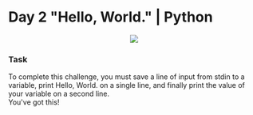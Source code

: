 # Day 2 "Hello, World." | Python

<p align="center">
  <img src="https://github.com/Kyuubang/example_readme/blob/master/HR-Logo-Main.png">
</p>

### Task
<p>
To complete this challenge, you must save a line of input from stdin to a variable, print Hello, World. on a single line, and finally print the value of your variable on a second line. <br />
You've got this!
</p>
